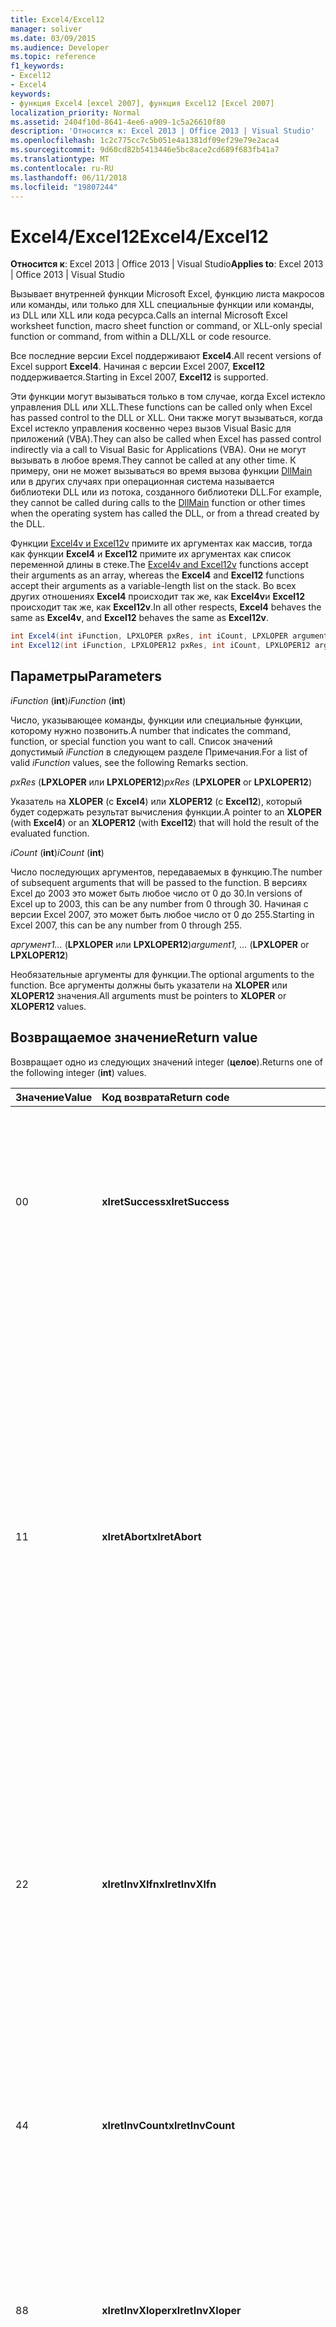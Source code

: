 ```yaml
---
title: Excel4/Excel12
manager: soliver
ms.date: 03/09/2015
ms.audience: Developer
ms.topic: reference
f1_keywords:
- Excel12
- Excel4
keywords:
- функция Excel4 [excel 2007], функция Excel12 [Excel 2007]
localization_priority: Normal
ms.assetid: 2404f10d-8641-4ee6-a909-1c5a26610f80
description: 'Относится к: Excel 2013 | Office 2013 | Visual Studio'
ms.openlocfilehash: 1c2c775cc7c5b051e4a1381df09ef29e79e2aca4
ms.sourcegitcommit: 9d60cd82b5413446e5bc8ace2cd689f683fb41a7
ms.translationtype: MT
ms.contentlocale: ru-RU
ms.lasthandoff: 06/11/2018
ms.locfileid: "19807244"
---
```

# <a name="excel4excel12"></a><span data-ttu-id="0c51a-104">Excel4/Excel12</span><span class="sxs-lookup"><span data-stu-id="0c51a-104">Excel4/Excel12</span></span>

 <span data-ttu-id="0c51a-105">**Относится к**: Excel 2013 | Office 2013 | Visual Studio</span><span class="sxs-lookup"><span data-stu-id="0c51a-105">**Applies to**: Excel 2013 | Office 2013 | Visual Studio</span></span> 
  
<span data-ttu-id="0c51a-106">Вызывает внутренней функции Microsoft Excel, функцию листа макросов или команды, или только для XLL специальные функции или команды, из DLL или XLL или кода ресурса.</span><span class="sxs-lookup"><span data-stu-id="0c51a-106">Calls an internal Microsoft Excel worksheet function, macro sheet function or command, or XLL-only special function or command, from within a DLL/XLL or code resource.</span></span>
  
<span data-ttu-id="0c51a-107">Все последние версии Excel поддерживают **Excel4**.</span><span class="sxs-lookup"><span data-stu-id="0c51a-107">All recent versions of Excel support **Excel4**.</span></span> <span data-ttu-id="0c51a-108">Начиная с версии Excel 2007, **Excel12** поддерживается.</span><span class="sxs-lookup"><span data-stu-id="0c51a-108">Starting in Excel 2007, **Excel12** is supported.</span></span> 
  
<span data-ttu-id="0c51a-109">Эти функции могут вызываться только в том случае, когда Excel истекло управления DLL или XLL.</span><span class="sxs-lookup"><span data-stu-id="0c51a-109">These functions can be called only when Excel has passed control to the DLL or XLL.</span></span> <span data-ttu-id="0c51a-110">Они также могут вызываться, когда Excel истекло управления косвенно через вызов Visual Basic для приложений (VBA).</span><span class="sxs-lookup"><span data-stu-id="0c51a-110">They can also be called when Excel has passed control indirectly via a call to Visual Basic for Applications (VBA).</span></span> <span data-ttu-id="0c51a-111">Они не могут вызывать в любое время.</span><span class="sxs-lookup"><span data-stu-id="0c51a-111">They cannot be called at any other time.</span></span> <span data-ttu-id="0c51a-112">К примеру, они не может вызываться во время вызова функции [DllMain](http://msdn.microsoft.com/library/base.dllmain%28Office.15%29.aspx) или в других случаях при операционная система называется библиотеки DLL или из потока, созданного библиотеки DLL.</span><span class="sxs-lookup"><span data-stu-id="0c51a-112">For example, they cannot be called during calls to the [DllMain](http://msdn.microsoft.com/library/base.dllmain%28Office.15%29.aspx) function or other times when the operating system has called the DLL, or from a thread created by the DLL.</span></span> 
  
<span data-ttu-id="0c51a-113">Функции [Excel4v и Excel12v](excel4v-excel12v.md) примите их аргументах как массив, тогда как функции **Excel4** и **Excel12** примите их аргументах как список переменной длины в стеке.</span><span class="sxs-lookup"><span data-stu-id="0c51a-113">The [Excel4v and Excel12v](excel4v-excel12v.md) functions accept their arguments as an array, whereas the **Excel4** and **Excel12** functions accept their arguments as a variable-length list on the stack.</span></span> <span data-ttu-id="0c51a-114">Во всех других отношениях **Excel4** происходит так же, как **Excel4v**и **Excel12** происходит так же, как **Excel12v**.</span><span class="sxs-lookup"><span data-stu-id="0c51a-114">In all other respects, **Excel4** behaves the same as **Excel4v**, and **Excel12** behaves the same as **Excel12v**.</span></span>
  
```cs
int Excel4(int iFunction, LPXLOPER pxRes, int iCount, LPXLOPER argument1, ...);
int Excel12(int iFunction, LPXLOPER12 pxRes, int iCount, LPXLOPER12 argument1, ...);
```

## <a name="parameters"></a><span data-ttu-id="0c51a-115">Параметры</span><span class="sxs-lookup"><span data-stu-id="0c51a-115">Parameters</span></span>

 <span data-ttu-id="0c51a-116">_iFunction_ (**int**)</span><span class="sxs-lookup"><span data-stu-id="0c51a-116">_iFunction_ (**int**)</span></span>
  
<span data-ttu-id="0c51a-117">Число, указывающее команды, функции или специальные функции, которому нужно позвонить.</span><span class="sxs-lookup"><span data-stu-id="0c51a-117">A number that indicates the command, function, or special function you want to call.</span></span> <span data-ttu-id="0c51a-118">Список значений допустимый _iFunction_ в следующем разделе Примечания.</span><span class="sxs-lookup"><span data-stu-id="0c51a-118">For a list of valid  _iFunction_ values, see the following Remarks section.</span></span> 
  
 <span data-ttu-id="0c51a-119">_pxRes_ (**LPXLOPER** или **LPXLOPER12**)</span><span class="sxs-lookup"><span data-stu-id="0c51a-119">_pxRes_ (**LPXLOPER** or **LPXLOPER12**)</span></span>
  
<span data-ttu-id="0c51a-120">Указатель на **XLOPER** (с **Excel4**) или **XLOPER12** (с **Excel12**), который будет содержать результат вычисления функции.</span><span class="sxs-lookup"><span data-stu-id="0c51a-120">A pointer to an **XLOPER** (with **Excel4**) or an **XLOPER12** (with **Excel12**) that will hold the result of the evaluated function.</span></span>
  
 <span data-ttu-id="0c51a-121">_iCount_ (**int**)</span><span class="sxs-lookup"><span data-stu-id="0c51a-121">_iCount_ (**int**)</span></span>
  
<span data-ttu-id="0c51a-122">Число последующих аргументов, передаваемых в функцию.</span><span class="sxs-lookup"><span data-stu-id="0c51a-122">The number of subsequent arguments that will be passed to the function.</span></span> <span data-ttu-id="0c51a-123">В версиях Excel до 2003 это может быть любое число от 0 до 30.</span><span class="sxs-lookup"><span data-stu-id="0c51a-123">In versions of Excel up to 2003, this can be any number from 0 through 30.</span></span> <span data-ttu-id="0c51a-124">Начиная с версии Excel 2007, это может быть любое число от 0 до 255.</span><span class="sxs-lookup"><span data-stu-id="0c51a-124">Starting in Excel 2007, this can be any number from 0 through 255.</span></span>
  
 <span data-ttu-id="0c51a-125">_аргумент1..._ (**LPXLOPER** или **LPXLOPER12**)</span><span class="sxs-lookup"><span data-stu-id="0c51a-125">_argument1, ..._ (**LPXLOPER** or **LPXLOPER12**)</span></span>
  
<span data-ttu-id="0c51a-126">Необязательные аргументы для функции.</span><span class="sxs-lookup"><span data-stu-id="0c51a-126">The optional arguments to the function.</span></span> <span data-ttu-id="0c51a-127">Все аргументы должны быть указатели на **XLOPER** или **XLOPER12** значения.</span><span class="sxs-lookup"><span data-stu-id="0c51a-127">All arguments must be pointers to **XLOPER** or **XLOPER12** values.</span></span> 
  
## <a name="return-value"></a><span data-ttu-id="0c51a-128">Возвращаемое значение</span><span class="sxs-lookup"><span data-stu-id="8">Return value</span></span>

<span data-ttu-id="0c51a-129">Возвращает одно из следующих значений integer (**целое**).</span><span class="sxs-lookup"><span data-stu-id="0c51a-129">Returns one of the following integer (**int**) values.</span></span>
  
|<span data-ttu-id="0c51a-130">**Значение**</span><span class="sxs-lookup"><span data-stu-id="0c51a-130">**Value**</span></span>|<span data-ttu-id="0c51a-131">**Код возврата**</span><span class="sxs-lookup"><span data-stu-id="0c51a-131">**Return code**</span></span>|<span data-ttu-id="0c51a-132">**Описание**</span><span class="sxs-lookup"><span data-stu-id="0c51a-132">**Description**</span></span>|
|:-----|:-----|:-----|
|<span data-ttu-id="0c51a-133">0</span><span class="sxs-lookup"><span data-stu-id="0c51a-133">0</span></span>  <br/> |<span data-ttu-id="0c51a-134">**xlretSuccess**</span><span class="sxs-lookup"><span data-stu-id="0c51a-134">**xlretSuccess**</span></span> <br/> |<span data-ttu-id="0c51a-135">Функция успешного вызова.</span><span class="sxs-lookup"><span data-stu-id="0c51a-135">The function was called successfully.</span></span> <span data-ttu-id="0c51a-136">Это означает, что функция не вернула значение ошибки Excel; Чтобы выяснить это, необходимо посмотреть на тип и значение параметра итоговый _pxRes_ .</span><span class="sxs-lookup"><span data-stu-id="0c51a-136">This does not mean that the function did not return an Excel error value; to find that out, you must look at the type and value of the resulting  _pxRes_ parameter.</span></span>  <br/> |
|<span data-ttu-id="0c51a-137">1</span><span class="sxs-lookup"><span data-stu-id="0c51a-137">1</span></span>  <br/> |<span data-ttu-id="0c51a-138">**xlretAbort**</span><span class="sxs-lookup"><span data-stu-id="0c51a-138">**xlretAbort**</span></span> <br/> |<span data-ttu-id="0c51a-139">Команда или функция было прервано (Внутреннее прекращение).</span><span class="sxs-lookup"><span data-stu-id="0c51a-139">The command or function was terminated abnormally (internal abort).</span></span> <span data-ttu-id="0c51a-140">Это может произойти, если на лист макросов XLM закрывает самого путем вызова **ЗАКРЫТЬ**или недостаточно памяти для Excel.</span><span class="sxs-lookup"><span data-stu-id="0c51a-140">This can occur if an XLM macro sheet closes itself by calling **CLOSE**, or if Excel is out of memory.</span></span> <span data-ttu-id="0c51a-141">Если Excel возвращает эту ошибку, вызывающей функции должны выйти немедленно.</span><span class="sxs-lookup"><span data-stu-id="0c51a-141">If Excel returns this error, the calling function must exit immediately.</span></span> <span data-ttu-id="0c51a-142">Библиотеки DLL разрешено вызывать **xlFree** только перед выходом из.</span><span class="sxs-lookup"><span data-stu-id="0c51a-142">The DLL is permitted to call **xlFree** only before exiting.</span></span> <span data-ttu-id="0c51a-143">Все вызовы для интерфейса API для C не разрешены.</span><span class="sxs-lookup"><span data-stu-id="0c51a-143">All other calls to the C API are not permitted.</span></span> <span data-ttu-id="0c51a-144">Пользователь может сохранить каких-либо действий интерактивно с помощью команды **Сохранить** в меню **файл** .</span><span class="sxs-lookup"><span data-stu-id="0c51a-144">The user can save any work interactively by using the **Save** command on the **File** menu.</span></span>  <br/> |
|<span data-ttu-id="0c51a-145">2</span><span class="sxs-lookup"><span data-stu-id="0c51a-145">2</span></span>  <br/> |<span data-ttu-id="0c51a-146">**xlretInvXlfn**</span><span class="sxs-lookup"><span data-stu-id="0c51a-146">**xlretInvXlfn**</span></span> <br/> |<span data-ttu-id="0c51a-147">Указано недопустимое функция номер.</span><span class="sxs-lookup"><span data-stu-id="0c51a-147">An invalid function number was supplied.</span></span> <span data-ttu-id="0c51a-148">При использовании констант из файла заголовка Xlcall.h это не должно происходить только то, что не поддерживается в версии Excel выполняется при подключении.</span><span class="sxs-lookup"><span data-stu-id="0c51a-148">If you are using constants from the Xlcall.h header file, this should not occur unless you are calling something that is not supported in the version of Excel you are running.</span></span>  <br/> |
|<span data-ttu-id="0c51a-149">4</span><span class="sxs-lookup"><span data-stu-id="0c51a-149">4</span></span>  <br/> |<span data-ttu-id="0c51a-150">**xlretInvCount**</span><span class="sxs-lookup"><span data-stu-id="0c51a-150">**xlretInvCount**</span></span> <br/> |<span data-ttu-id="0c51a-151">Недопустимое число аргументов был введен.</span><span class="sxs-lookup"><span data-stu-id="0c51a-151">An invalid number of arguments was entered.</span></span> <span data-ttu-id="0c51a-152">В версиях до Excel 2003 максимальное количество аргументы, которые может принимать любую функцию: 30.</span><span class="sxs-lookup"><span data-stu-id="0c51a-152">In versions up to Excel 2003, the maximum number of arguments any function can take is 30.</span></span> <span data-ttu-id="0c51a-153">Начиная с версии Excel 2007, не более 255.</span><span class="sxs-lookup"><span data-stu-id="0c51a-153">Starting in Excel 2007, the maximum number is 255.</span></span> <span data-ttu-id="0c51a-154">Некоторые требуют фиксированной или минимальное количество аргументов.</span><span class="sxs-lookup"><span data-stu-id="0c51a-154">Some require a fixed or minimum number of arguments.</span></span>  <br/> |
|<span data-ttu-id="0c51a-155">8</span><span class="sxs-lookup"><span data-stu-id="0c51a-155">8</span></span>  <br/> |<span data-ttu-id="0c51a-156">**xlretInvXloper**</span><span class="sxs-lookup"><span data-stu-id="0c51a-156">**xlretInvXloper**</span></span> <br/> |<span data-ttu-id="0c51a-157">Недопустимые **XLOPER** или **XLOPER12** был передан в функцию или используется аргумент недопустимого типа.</span><span class="sxs-lookup"><span data-stu-id="0c51a-157">An invalid **XLOPER** or **XLOPER12** was passed to the function, or an argument of the wrong type was used.</span></span>  <br/> |
|<span data-ttu-id="0c51a-158">16</span><span class="sxs-lookup"><span data-stu-id="0c51a-158">16</span></span>  <br/> |<span data-ttu-id="0c51a-159">**xlretStackOvfl**</span><span class="sxs-lookup"><span data-stu-id="0c51a-159">**xlretStackOvfl**</span></span> <br/> |<span data-ttu-id="0c51a-160">Произошло переполнение стека.</span><span class="sxs-lookup"><span data-stu-id="0c51a-160">A stack overflow occurred.</span></span> <span data-ttu-id="0c51a-161">Используйте **xlStack** для отслеживания объем места слева в стеке.</span><span class="sxs-lookup"><span data-stu-id="0c51a-161">Use **xlStack** to monitor the amount of room left on the stack.</span></span> <span data-ttu-id="0c51a-162">Избегайте распределения очень большой локальных массивов (автоматическое) и структуры в стеке, где это возможно; сделать их статического.</span><span class="sxs-lookup"><span data-stu-id="0c51a-162">Avoid allocating very large local (automatic) arrays and structures on the stack where possible; make them static.</span></span> <span data-ttu-id="0c51a-163">(Обратите внимание на то, что этого не может произойти переполнение стека).</span><span class="sxs-lookup"><span data-stu-id="0c51a-163">(Note that a stack overflow might occur without being detected.)</span></span>  <br/> |
|<span data-ttu-id="0c51a-164">32</span><span class="sxs-lookup"><span data-stu-id="0c51a-164">32</span></span>  <br/> |<span data-ttu-id="0c51a-165">**xlretFailed**</span><span class="sxs-lookup"><span data-stu-id="0c51a-165">**xlretFailed**</span></span> <br/> |<span data-ttu-id="0c51a-166">Эквивалент команды функции произошел сбой.</span><span class="sxs-lookup"><span data-stu-id="0c51a-166">A command-equivalent function failed.</span></span> <span data-ttu-id="0c51a-167">Это эквивалентно команда макрос, отображает диалоговое окно оповещения об ошибках макрос.</span><span class="sxs-lookup"><span data-stu-id="0c51a-167">This is equivalent to a macro command displaying the macro error alert dialog box.</span></span>  <br/> |
|<span data-ttu-id="0c51a-168">64</span><span class="sxs-lookup"><span data-stu-id="0c51a-168">64</span></span>  <br/> |<span data-ttu-id="0c51a-169">**xlretUncalced**</span><span class="sxs-lookup"><span data-stu-id="0c51a-169">**xlretUncalced**</span></span> <br/> |<span data-ttu-id="0c51a-170">Предпринята попытка разыменовывать ячейка, которая имеет еще не рассчитан, поскольку оно запланировано пересчет после текущей ячейки.</span><span class="sxs-lookup"><span data-stu-id="0c51a-170">An attempt was made to dereference a cell that has not been calculated yet, because it is scheduled to be recalculated after the current cell.</span></span> <span data-ttu-id="0c51a-171">В этом случае библиотеки DLL необходимо вернуть управление Excel сразу же.</span><span class="sxs-lookup"><span data-stu-id="0c51a-171">In this case, the DLL should return control to Excel immediately.</span></span> <span data-ttu-id="0c51a-172">Библиотеки DLL разрешено вызывать **xlFree** только перед выходом из.</span><span class="sxs-lookup"><span data-stu-id="0c51a-172">The DLL is permitted to call **xlFree** only before exiting.</span></span> <span data-ttu-id="0c51a-173">Все вызовы для интерфейса API для C не разрешены.</span><span class="sxs-lookup"><span data-stu-id="0c51a-173">All other calls to the C API are not permitted.</span></span> <span data-ttu-id="0c51a-174">Дополнительные сведения о том, какие функции могут и не может получить доступ к значений ячеек, которые не были перерасчете можно [Excel команды, функции и состояния](excel-commands-functions-and-states.md).</span><span class="sxs-lookup"><span data-stu-id="0c51a-174">For more information about which functions can and cannot access the values of cells that have not been recalculated, see [Excel Commands, Functions, and States](excel-commands-functions-and-states.md).</span></span>  <br/> |
|<span data-ttu-id="0c51a-175">128</span><span class="sxs-lookup"><span data-stu-id="0c51a-175">128</span></span>  <br/> |<span data-ttu-id="0c51a-176">**xlretNotThreadSafe**</span><span class="sxs-lookup"><span data-stu-id="0c51a-176">**xlretNotThreadSafe**</span></span> <br/> |<span data-ttu-id="0c51a-177">Предпринята попытка вызова функции, который не является или может быть потокобезопасными во время многопоточные пересчета книги.</span><span class="sxs-lookup"><span data-stu-id="0c51a-177">An attempt was made to call a function that is not, or might not be, thread safe during a multithreaded recalculation of the workbook.</span></span>  <br/> <span data-ttu-id="0c51a-178">Начиная с версии Excel 2007, возвращается это значение, и только в пределах функции XLL объявлен как потокобезопасными.</span><span class="sxs-lookup"><span data-stu-id="0c51a-178">Starting in Excel 2007, this value is returned, and only within XLL worksheet functions declared as thread safe.</span></span>  <br/> |
|<span data-ttu-id="0c51a-179">256</span><span class="sxs-lookup"><span data-stu-id="0c51a-179">256</span></span>  <br/> |<span data-ttu-id="0c51a-180">**xlRetInvAsynchronousContext**</span><span class="sxs-lookup"><span data-stu-id="0c51a-180">**xlRetInvAsynchronousContext**</span></span> <br/> |<span data-ttu-id="0c51a-181">Недопустимый дескриптор асинхронные функции.</span><span class="sxs-lookup"><span data-stu-id="0c51a-181">The asynchronous function handle is invalid.</span></span>  <br/> <span data-ttu-id="0c51a-182">Это значение используется только в Excel 2010.</span><span class="sxs-lookup"><span data-stu-id="0c51a-182">This value is used only by Excel 2010.</span></span>  <br/> |
|<span data-ttu-id="0c51a-183">512</span><span class="sxs-lookup"><span data-stu-id="0c51a-183">512</span></span>  <br/> |<span data-ttu-id="0c51a-184">**xlRetNotClusterSafe**</span><span class="sxs-lookup"><span data-stu-id="0c51a-184">**xlRetNotClusterSafe**</span></span> <br/> |<span data-ttu-id="0c51a-185">Вызов не поддерживается для кластеров.</span><span class="sxs-lookup"><span data-stu-id="0c51a-185">The call is not supported on clusters.</span></span>  <br/> <span data-ttu-id="0c51a-186">Это значение используется только в Excel 2010.</span><span class="sxs-lookup"><span data-stu-id="0c51a-186">This value is used only by Excel 2010.</span></span>  <br/> |
   
## <a name="remarks"></a><span data-ttu-id="0c51a-187">Замечания</span><span class="sxs-lookup"><span data-stu-id="0c51a-187">Remarks</span></span>

### <a name="valid-ifunction-values"></a><span data-ttu-id="0c51a-188">Допустимый iFunction значения</span><span class="sxs-lookup"><span data-stu-id="0c51a-188">Valid iFunction values</span></span>

<span data-ttu-id="0c51a-189">Значения допустимого **iFunction** действительно ли **xlf...** или **xlc...** константами, определенными в файле Xlcall.h заголовка или любой из следующих специальных функций.</span><span class="sxs-lookup"><span data-stu-id="0c51a-189">Valid **iFunction** values are any of the **xlf...** or **xlc...** constants defined in the Xlcall.h header file or any of the following special functions.</span></span> 
  
|||||
|:-----|:-----|:-----|:-----|
|<span data-ttu-id="0c51a-190">**xlAbort**</span><span class="sxs-lookup"><span data-stu-id="0c51a-190">**xlAbort**</span></span> <br/> |<span data-ttu-id="0c51a-191">**xlEnableXLMsgs**</span><span class="sxs-lookup"><span data-stu-id="0c51a-191">**xlEnableXLMsgs**</span></span> <br/> |<span data-ttu-id="0c51a-192">**xlGetInst**</span><span class="sxs-lookup"><span data-stu-id="0c51a-192">**xlGetInst**</span></span> <br/> |<span data-ttu-id="0c51a-193">**xlSheetNm**</span><span class="sxs-lookup"><span data-stu-id="0c51a-193">**xlSheetNm**</span></span> <br/> |
|<span data-ttu-id="0c51a-194">**xlCoerce**</span><span class="sxs-lookup"><span data-stu-id="0c51a-194">**xlCoerce**</span></span> <br/> |<span data-ttu-id="0c51a-195">**xlFree**</span><span class="sxs-lookup"><span data-stu-id="0c51a-195">**xlFree**</span></span> <br/> |<span data-ttu-id="0c51a-196">**xlGetName**</span><span class="sxs-lookup"><span data-stu-id="0c51a-196">**xlGetName**</span></span> <br/> |<span data-ttu-id="0c51a-197">**xlStack**</span><span class="sxs-lookup"><span data-stu-id="0c51a-197">**xlStack**</span></span> <br/> |
|<span data-ttu-id="0c51a-198">**xlDefineBinaryName**</span><span class="sxs-lookup"><span data-stu-id="0c51a-198">**xlDefineBinaryName**</span></span> <br/> |<span data-ttu-id="0c51a-199">**xlGetBinaryName**</span><span class="sxs-lookup"><span data-stu-id="0c51a-199">**xlGetBinaryName**</span></span> <br/> |<span data-ttu-id="0c51a-200">**xlSet**</span><span class="sxs-lookup"><span data-stu-id="0c51a-200">**xlSet**</span></span> <br/> |<span data-ttu-id="0c51a-201">**xlUDF**</span><span class="sxs-lookup"><span data-stu-id="0c51a-201">**xlUDF**</span></span> <br/> |
|<span data-ttu-id="0c51a-202">**xlDisableXLMsgs**</span><span class="sxs-lookup"><span data-stu-id="0c51a-202">**xlDisableXLMsgs**</span></span> <br/> |<span data-ttu-id="0c51a-203">**xlGetHwnd**</span><span class="sxs-lookup"><span data-stu-id="0c51a-203">**xlGetHwnd**</span></span> <br/> |<span data-ttu-id="0c51a-204">**xlSheetId**</span><span class="sxs-lookup"><span data-stu-id="0c51a-204">**xlSheetId**</span></span> <br/> ||
   
### <a name="different-types-of-functions"></a><span data-ttu-id="0c51a-205">Различные типы функций</span><span class="sxs-lookup"><span data-stu-id="0c51a-205">Different Types of Functions</span></span>

 <span data-ttu-id="0c51a-206">**Excel4** и **Excel12** различения три класса функций.</span><span class="sxs-lookup"><span data-stu-id="0c51a-206">**Excel4** and **Excel12** distinguish among three classes of functions.</span></span> <span data-ttu-id="0c51a-207">Функции классифицируются в соответствии с трех состояний, в которых Excel могут вызывать библиотеку DLL.</span><span class="sxs-lookup"><span data-stu-id="0c51a-207">The functions are classified according to the three states in which Excel might call the DLL.</span></span> 
  
- <span data-ttu-id="0c51a-208">Класс 1 применяется при вызове DLL из листа из-за пересчета.</span><span class="sxs-lookup"><span data-stu-id="0c51a-208">Class 1 applies when the DLL is called from a worksheet as a result of recalculation.</span></span> 
    
- <span data-ttu-id="0c51a-209">Класс 2 применен библиотеки DLL вызывается из макроса функции или из листа которых было зарегистрировано с решетки (#) в типа text.</span><span class="sxs-lookup"><span data-stu-id="0c51a-209">Class 2 applies when the DLL is called from within a function macro or from a worksheet where it was registered with a number sign (#) in the type text.</span></span>
    
- <span data-ttu-id="0c51a-210">Класс 3 применяется при вызове DLL из объекта, макросов, меню, панели инструментов, сочетания клавиш, метод **ExecuteExcel4Macro** или **Средства/макрос и выполнить** команду.</span><span class="sxs-lookup"><span data-stu-id="0c51a-210">Class 3 applies when a DLL is called from an object, macro, menu, toolbar, shortcut key, **ExecuteExcel4Macro** method, or the **Tools/Macro/Run** command.</span></span> <span data-ttu-id="0c51a-211">Для получения дополнительных сведений см [Excel команды, функции и состояния](excel-commands-functions-and-states.md).</span><span class="sxs-lookup"><span data-stu-id="0c51a-211">For more information, see [Excel Commands, Functions, and States](excel-commands-functions-and-states.md).</span></span>
    
<span data-ttu-id="0c51a-212">В следующей таблице показаны какие функции являются допустимыми в каждый класс.</span><span class="sxs-lookup"><span data-stu-id="0c51a-212">The following table shows what functions are valid in each class.</span></span>
  
|<span data-ttu-id="0c51a-213">**Класс 1**</span><span class="sxs-lookup"><span data-stu-id="0c51a-213">**Class 1**</span></span>|<span data-ttu-id="0c51a-214">**Класс 2**</span><span class="sxs-lookup"><span data-stu-id="0c51a-214">**Class 2**</span></span>|<span data-ttu-id="0c51a-215">**Класс 3**</span><span class="sxs-lookup"><span data-stu-id="0c51a-215">**Class 3**</span></span>|
|:-----|:-----|:-----|
|<span data-ttu-id="0c51a-216">Любая другая функция</span><span class="sxs-lookup"><span data-stu-id="0c51a-216">Any worksheet function</span></span>  <br/> <span data-ttu-id="0c51a-217">Любой функции XLL-только **xl...** , за исключением **функция xlSet**.</span><span class="sxs-lookup"><span data-stu-id="0c51a-217">Any XLL-only **xl...** function except **xlSet**.</span></span>  <br/> <span data-ttu-id="0c51a-218">**xlfCaller**</span><span class="sxs-lookup"><span data-stu-id="0c51a-218">**xlfCaller**</span></span> <br/> |<span data-ttu-id="0c51a-219">Любая другая функция</span><span class="sxs-lookup"><span data-stu-id="0c51a-219">Any worksheet function</span></span>  <br/> <span data-ttu-id="0c51a-220">Любой функции **xl...** , за исключением **функция xlSet**.</span><span class="sxs-lookup"><span data-stu-id="0c51a-220">Any **xl...** function except **xlSet**.</span></span>  <br/> <span data-ttu-id="0c51a-221">Макрос функции листа, включая **xlfCaller**, которые возвращают значение, но выполнять никаких действий, который влияет на рабочей области или любой открытой книге.</span><span class="sxs-lookup"><span data-stu-id="0c51a-221">Macro sheet functions, including **xlfCaller**, that return a value but perform no action that affects the workspace or any open workbook.</span></span>  <br/> |<span data-ttu-id="0c51a-222">Все функции, включая функции эквивалент команды и **функция xlSet** .</span><span class="sxs-lookup"><span data-stu-id="0c51a-222">Any function, including **xlSet** and command-equivalent functions.</span></span>  <br/> |
   
### <a name="displaying-the-dialog-box-for-a-command-equivalent-function"></a><span data-ttu-id="0c51a-223">Отображает диалоговое окно для функции эквивалент команды</span><span class="sxs-lookup"><span data-stu-id="0c51a-223">Displaying the Dialog Box for a Command-Equivalent Function</span></span>

<span data-ttu-id="0c51a-224">Если функция эквивалент команды диалоговое окно с связанного, бита **xlPrompt** в **iFunction**.</span><span class="sxs-lookup"><span data-stu-id="0c51a-224">If a command-equivalent function has an associated dialog box, you can set the **xlPrompt** bit in **iFunction**.</span></span> <span data-ttu-id="0c51a-225">Это означает, что Excel отображает диалоговое окно соответствующие перед выполнением команды.</span><span class="sxs-lookup"><span data-stu-id="0c51a-225">This means that Excel displays the appropriate dialog box before carrying out the command.</span></span>
  
### <a name="writing-international-dlls"></a><span data-ttu-id="0c51a-226">Написание международные библиотеки DLL</span><span class="sxs-lookup"><span data-stu-id="0c51a-226">Writing International DLLs</span></span>

<span data-ttu-id="0c51a-227">Если установить **библиотеки xlIntl** бит в **iFunction**, функции или команда выполняется как если бы были вызываемой из таблицы International макрос.</span><span class="sxs-lookup"><span data-stu-id="0c51a-227">If you set the **xlIntl** bit in **iFunction**, the function or command is carried out as if it were being called from an International Macro Sheet.</span></span> <span data-ttu-id="0c51a-228">Это означает, что команда происходит так, как если бы в США версии Excel, даже в том случае, если он работает на международных (локализованный) версии.</span><span class="sxs-lookup"><span data-stu-id="0c51a-228">This means that the command behaves as it would on the U.S. version of Excel, even if it is running on an international (localized) version.</span></span>
  
### <a name="xlretuncalced-or-xlretabort"></a><span data-ttu-id="0c51a-229">xlretUncalced или xlretAbort</span><span class="sxs-lookup"><span data-stu-id="0c51a-229">xlretUncalced or xlretAbort</span></span>

<span data-ttu-id="0c51a-230">После получения одно из этих значений, библиотеки DLL необходимо очистить и возврата в Excel немедленно.</span><span class="sxs-lookup"><span data-stu-id="0c51a-230">After receiving one of these return values, your DLL must clean up and return control to Excel immediately.</span></span> <span data-ttu-id="0c51a-231">Обратных вызовов в Excel с помощью интерфейса API для C, за исключением **xlFree**отключены после получения одно из следующих значений.</span><span class="sxs-lookup"><span data-stu-id="0c51a-231">Callbacks into Excel via the C API, except **xlFree**, are disabled after receiving one of these return values.</span></span>
  
## <a name="example"></a><span data-ttu-id="0c51a-232">Пример</span><span class="sxs-lookup"><span data-stu-id="0c51a-232">Example</span></span>

<span data-ttu-id="0c51a-233">Следующий пример использует функцию **Excel12** выберите пункт ячейка, из которой был вызван.</span><span class="sxs-lookup"><span data-stu-id="0c51a-233">The following example uses the **Excel12** function to select the cell from which it was called.</span></span> 
  
<span data-ttu-id="0c51a-234">Этот пример кода является частью большего примера, приведенного в Excel 2010 XLL SDK, в следующем расположении, где установлен пакет SDK:</span><span class="sxs-lookup"><span data-stu-id="0c51a-234">This code example is part of a larger example provided in the Excel 2010 XLL SDK, at the following location where you installed the SDK:</span></span>
  
<span data-ttu-id="0c51a-235">\Samples\Example\Example.c.</span><span class="sxs-lookup"><span data-stu-id="0c51a-235">\Samples\Example\Example.c.</span></span>
  
> [!NOTE]
> <span data-ttu-id="0c51a-236">Эта функция вызывает команду макросов (xlcSelect) и, таким образом, работает только в том случае, если он вызывается из таблицы макросов XLM.</span><span class="sxs-lookup"><span data-stu-id="0c51a-236">This function calls a command macro (xlcSelect) and, therefore, works only if it is called from an XLM macro sheet.</span></span> 
  
```cs
short WINAPI Excel12Example(void)
{
    XLOPER12 xRes;
    Excel12(xlfCaller, &xRes, 0);
    Excel12(xlcSelect, 0, 1, (LPXLOPER12)&xRes);
    Excel12(xlFree, 0, 1, (LPXLOPER12)&xRes);
    return 1;
}
```

## <a name="see-also"></a><span data-ttu-id="0c51a-237">См. также</span><span class="sxs-lookup"><span data-stu-id="0c51a-237">See also</span></span>



[<span data-ttu-id="0c51a-238">Excel4v/Excel12v</span><span class="sxs-lookup"><span data-stu-id="0c51a-238">Excel4v/Excel12v</span></span>](excel4v-excel12v.md)

